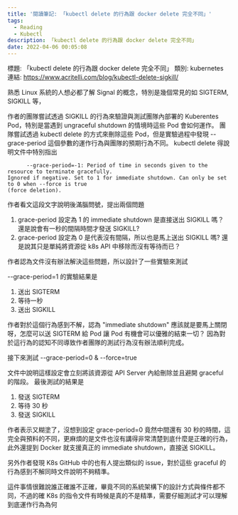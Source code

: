 ```yaml
---
title: '閱讀筆記: 「kubectl delete 的行為跟 docker delete 完全不同」'
tags:
  - Reading
  - Kubectl
description: 「kubectl delete 的行為跟 docker delete 完全不同」
date: 2022-04-06 00:05:08
---
```


標題: 「kubectl delete 的行為跟 docker delete 完全不同」
類別: kubernetes
連結: https://www.acritelli.com/blog/kubectl-delete-sigkill/

熟悉 Linux 系統的人想必都了解 Signal 的概念，特別是幾個常見的如 SIGTERM, SIGKILL 等，

作者的團隊嘗試透過 SIGKILL 的行為來驗證與測試團隊內部署的 Kuberentes Pod，特別是當遇到 ungraceful shutdown 的情境時這些 Pod 會如何運作。
團隊嘗試透過 kubectl delete 的方式來刪除這些 Pod，但是實驗過程中發現 --grace-period 這個參數的運作行為與團隊的預期行為不同。
kubectl delete 得說明文件中特別指出

```
      --grace-period=-1: Period of time in seconds given to the resource to terminate gracefully.
Ignored if negative. Set to 1 for immediate shutdown. Can only be set to 0 when --force is true
(force deletion).
```
作者看文這段文字說明後滿腦問號，提出兩個問題
1. grace-period 設定為 1 的 immediate shutdown 是直接送出 SIGKILL 嗎？ 還是說會有一秒的間隔時間才發送 SIGKILL?
2. grace-period 設定為 0 是代表沒有間隔，所以也是馬上送出 SIGKILL 嗎? 還是說其只是單純將資源從 k8s API 中移除而沒有等待而已？

作者認為文件沒有辦法解決這些問題，所以設計了一些實驗來測試

--grace-period=1 的實驗結果是
1. 送出 SIGTERM
2. 等待一秒
3. 送出 SIGKILL

作者對於這個行為感到不解，認為 "immediate shutdown" 應該就是要馬上關閉呀，怎麼可以送 SIGTERM 給 Pod 讓 Pod 有機會可以優雅的結束一切？
因為對於這行為的認知不同導致作者團隊的測試行為沒有辦法順利完成。

接下來測試 --grace-period=0 & --force=true 

文件中說明這樣設定會立刻將該資源從 API Server 內給刪除並且避開 graceful 的階段。
最後測試的結果是
1. 發送 SIGTERM
2. 等待 30 秒
3. 發送 SIGKILL

作者表示又糊塗了，沒想到設定 grace-period=0 竟然中間還有 30 秒的時間，這完全與預料的不同，更麻煩的是文件也沒有講得非常清楚到底什麼是正確的行為，
此外還提到 Docker 就支援真正的 immediate shutdown，直接送 SIGKILL。

另外作者發現 K8s GitHub 中的也有人提出類似的 issue，對於這些 graceful 的行為感到不解同時文件說明不夠精準。

這件事情很難說誰正確誰不正確，畢竟不同的系統架構下的設計方式與條件都不同，不過的確 K8s 的指令文件有時候是真的不是精準，需要仔細測試才可以理解到底運作行為為何

